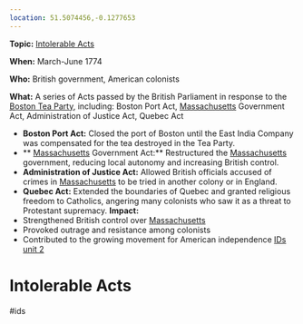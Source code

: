 ```yaml
---
location: 51.5074456,-0.1277653
---
```

**Topic:** [Intolerable Acts](./../intolerable-acts/)

**When:** March-June 1774

**Who:** British government, American colonists

**What:** A series of Acts passed by the British Parliament in response to the [Boston Tea Party](./../boston-tea-party/), including: Boston Port Act, [Massachusetts](./../massachusetts/) Government Act, Administration of Justice Act, Quebec Act
* **Boston Port Act:** Closed the port of Boston until the East India Company was compensated for the tea destroyed in the Tea Party.
* ** [Massachusetts](./../massachusetts/) Government Act:** Restructured the [Massachusetts](./../massachusetts/) government, reducing local autonomy and increasing British control.
* **Administration of Justice Act:** Allowed British officials accused of crimes in [Massachusetts](./../massachusetts/) to be tried in another colony or in England.
* **Quebec Act:** Extended the boundaries of Quebec and granted religious freedom to Catholics, angering many colonists who saw it as a threat to Protestant supremacy.
**Impact:**
* Strengthened British control over [Massachusetts](./../massachusetts/)
* Provoked outrage and resistance among colonists
* Contributed to the growing movement for American independence
 [IDs unit 2](./../ids-unit-2/)
# Intolerable Acts 
#ids